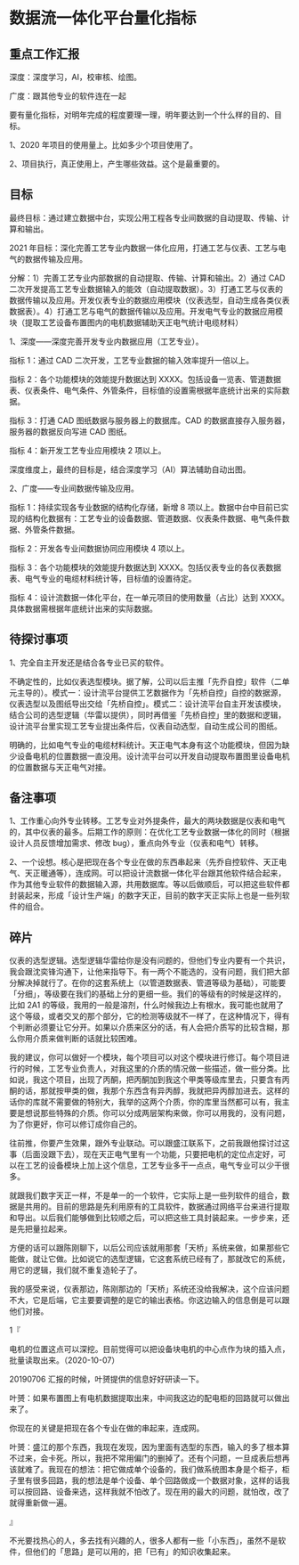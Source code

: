 # 数据流一体化平台量化指标

## 重点工作汇报

深度：深度学习，AI，校审核、绘图。

广度：跟其他专业的软件连在一起

要有量化指标，对明年完成的程度要理一理，明年要达到一个什么样的目的、目标。

1、2020 年项目的使用量上。比如多少个项目使用了。

2、项目执行，真正使用上，产生哪些效益。这个是最重要的。

## 目标

最终目标：通过建立数据中台，实现公用工程各专业间数据的自动提取、传输、计算和输出。

2021 年目标：深化完善工艺专业内数据一体化应用，打通工艺与仪表、工艺与电气的数据传输及应用。

分解：1）完善工艺专业内部数据的自动提取、传输、计算和输出。2）通过 CAD 二次开发提高工艺专业数据输入的能效（自动提取数据）。3）打通工艺与仪表的数据传输以及应用。开发仪表专业的数据应用模块（仪表选型，自动生成各类仪表数据表）。4）打通工艺与电气的数据传输以及应用。开发电气专业的数据应用模块（提取工艺设备布置图内的电机数据辅助天正电气统计电缆材料）

1、深度——深度完善开发专业内数据应用（工艺专业）。

指标 1：通过 CAD 二次开发，工艺专业数据的输入效率提升一倍以上。

指标 2：各个功能模块的效能提升数据达到 XXXX。包括设备一览表、管道数据表、仪表条件、电气条件、外管条件，目标值的设置需根据年底统计出来的实际数据。

指标 3：打通 CAD 图纸数据与服务器上的数据库。CAD 的数据直接存入服务器，服务器的数据反向写进 CAD 图纸。

指标 4：新开发工艺专业应用模块 2 项以上。

深度维度上，最终的目标是，结合深度学习（AI）算法辅助自动出图。

2、广度——专业间数据传输及应用。

指标 1：持续实现各专业数据的结构化存储，新增 8 项以上。数据中台中目前已实现的结构化数据有：工艺专业的设备数据、管道数据、仪表条件数据、电气条件数据、外管条件数据。

指标 2：开发各专业间数据协同应用模块 4 项以上。

指标 3：各个功能模块的效能提升数据达到 XXXX。包括仪表专业的各仪表数据表、电气专业的电缆材料统计等，目标值的设置待定。

指标 4：设计流数据一体化平台，在一单元项目的使用数量（占比）达到 XXXX。具体数据需根据年底统计出来的实际数据。

## 待探讨事项

1、完全自主开发还是结合各专业已买的软件。

不确定性的，比如仪表选型模块。据了解，公司以后主推「先乔自控」软件（二单元主导的）。模式一：设计流平台提供工艺数据作为「先桥自控」自控的数据源，仪表选型以及图纸导出交给「先桥自控」。模式二：设计流平台自主开发该模块，结合公司的选型逻辑（华雷以提供），同时再借鉴「先桥自控」里的数据和逻辑，设计流平台里实现工艺专业提出条件后，仪表自动选型，自动生成公司的图纸。

明确的，比如电气专业的电缆材料统计。天正电气本身有这个功能模块，但因为缺少设备电机的位置数据一直没用。设计流平台可以开发自动提取布置图里设备电机的位置数据与天正电气对接。

## 备注事项

1、工作重心向外专业转移。工艺专业对外提条件，最大的两块数据是仪表和电气的，其中仪表的最多。后期工作的原则：在优化工艺专业数据一体化的同时（根据设计人员反馈增加需求、修改 bug），重点向外专业（仪表和电气）转移。

2、一个设想。核心是把现在各个专业在做的东西串起来（先乔自控软件、天正电气、天正暖通等），连成网。可以把设计流数据一体化平台跟其他软件结合起来，作为其他专业软件的数据输入源，共用数据库。等以后做顺后，可以把这些软件都封装起来，形成「设计生产端」的数字天正，目前的数字天正实际上也是一些列软件的组合。

## 碎片

仪表的选型逻辑。选型逻辑华雷给你是没有问题的，但他们专业内要有一个共识，我会跟沈奕锋沟通下，让他来指导下。有一两个不能选的，没有问题，我们把大部分解决掉就行了。在你的这套系统上（以管道数据表、管道等级为基础），可能要「分细」，等级要在我们的基础上分的更细一些。我们的等级有的时候是这样的，比如 2A1 的等级，我用的一般是溶剂，什么时候我边上有根水，我可能也就用了这个等级，或者交叉的那个部分，它的检测等级就不一样了，在这种情况下，得有个判断必须要让它分开。如果以介质来区分的话，有人会把介质写的比较含糊，那么你用介质来做判断的话就比较困难。

我的建议，你可以做好一个模块，每个项目可以对这个模块进行修订。每个项目进行的时候，工艺专业负责人，对我这里的介质的情况做一些描述，做一些分类。比如说，我这个项目，出现了丙酮，把丙酮加到我这个甲类等级库里去，只要含有丙酮的话，那就按甲类的做，我那个东西含有异丙醇，我就把异丙醇加进去。这样的话你的库就不需要做的特别大，我举的这两个介质，你的库里当然都可以有，我主要是想说那些特殊的介质。你可以分成两层架构来做，你可以用我的，没有问题，为了你更好，你可以修订成你自己的。

往前推，你要产生效果，跟外专业联动。可以跟盛江联系下，之前我跟他探讨过这事（后面没跟下去），现在天正电气里有一个功能，只要把电机的定位点定好，可以在工艺的设备模块上加上这个信息，工艺专业多干一点点，电气专业可以少干很多。

就跟我们数字天正一样，不是单一的一个软件，它实际上是一些列软件的组合，数据是共用的。目前的思路是先利用原有的工具软件，数据通过网络平台来进行提取和导出。以后我们能够做到比较顺之后，可以把这些工具封装起来。一步步来，还是先把量拉起来。

方便的话可以跟陈刚聊下，以后公司应该就用那套「天桥」系统来做，如果那些它能做，就让它做。比如说它的选型逻辑，它这套系统已经有了，那就改它的系统，用它的逻辑，我们就不重复造轮子了。

我的感受来说，仪表那边，陈刚那边的「天桥」系统还没给我解决，这个应该问题不大，它是后端，它主要要调整的是它的输出表格。你这边输入的信息倒是可以跟他们对接。

1『

电机的位置这点可以深挖。目前觉得可以把设备块电机的中心点作为块的插入点，批量读取出来。（2020-10-07）

20190706 汇报的时候，叶赟提供的信息好好研读一下。

叶赟：如果布置图上有电机数据提取出来，中间我这边的配电柜的回路就可以做出来了。

你现在的关键是把现在各个专业在做的串起来，连成网。

叶赟：盛江的那个东西，我现在发现，因为里面有选型的东西，输入的多了根本算不过来，会卡死。所以，我把不常用偏门的删掉了。还有个问题，一旦成表后想再该就难了。我现在的想法：把它做成单个设备的，我们做系统图本身是个柜子，柜子里有很多回路，我的想法是单个设备、单个回路做成一个数据对象，这样的话我可以按回路、设备来选，这样我就不怕改了。现在用的最大的问题，就怕改，改了就得重新做一遍。

』

不光要找热心的人，多去找有兴趣的人，很多人都有一些「小东西」，虽然不是软件，但他们的「思路」是可以用的，把「已有」的知识收集起来。